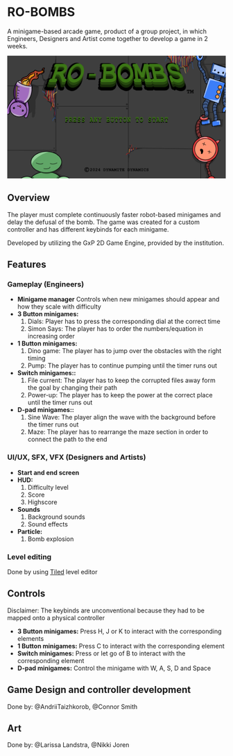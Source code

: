 # RO-BOMBS

A minigame-based arcade game, product of a group project, in which Engineers, Designers and Artist come together to develop a game in 2 weeks.

<p align="center">
  <img src="gxpengine_template/bin/Debug/Assets/StartScreen.png"><br/>
</p>

## Overview

The player must complete continuously faster robot-based minigames and delay the defusal of the bomb. The game was created for a custom controller and has different keybinds for each minigame.

Developed by utilizing the GxP 2D Game Engine, provided by the institution.

## Features

### Gameplay (Engineers)

- **Minigame manager** Controls when new minigames should appear and how they scale with difficulty
- **3 Button minigames:**
  1. Dials: Player has to press the corresponding dial at the correct time
  2. Simon Says: The player has to order the numbers/equation in increasing order
- **1 Button minigames:** 
  1. Dino game: The player has to jump over the obstacles with the right timing
  2. Pump: The player has to continue pumping until the timer runs out
- **Switch minigames::**
  1. File current: The player has to keep the corrupted files away form the goal by changing their path
  2. Power-up: The player has to keep the power at the correct place until the timer runs out
- **D-pad minigames::**
  1. Sine Wave: The player align the wave with the background before the timer runs out
  2. Maze: The player has to rearrange the maze section in order to connect the path to the end 

### UI/UX, SFX, VFX (Designers and Artists)

- **Start and end screen**
- **HUD:**
  1. Difficulty level
  2. Score
  3. Highscore
- **Sounds**
  1. Background sounds
  2. Sound effects
- **Particle:**
  1. Bomb explosion
 
### Level editing
Done by using [Tiled](https://www.mapeditor.org/) level editor

## Controls
  
  Disclaimer: The keybinds are unconventional because they had to be mapped onto a physical controller
- **3 Button minigames:** Press H, J or K to interact with the corresponding elements
- **1 Button minigames:** Press C to interact with the corresponding element
- **Switch minigames:** Press or let go of B to interact with the corresponding element
- **D-pad minigames:** Control the minigame with W, A, S, D and Space

## Game Design and controller development
Done by: @AndriiTaizhkorob, @Connor Smith

## Art
Done by: @Larissa Landstra, @Nikki Joren
